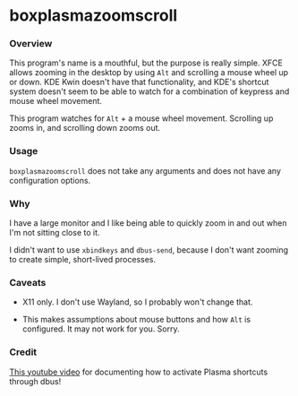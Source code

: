 boxplasmazoomscroll
===================

### Overview

This program's name is a mouthful, but the purpose is really simple. XFCE allows
zooming in the desktop by using `Alt` and scrolling a mouse wheel up or down.
KDE Kwin doesn't have that functionality, and KDE's shortcut system doesn't seem
to be able to watch for a combination of keypress and mouse wheel movement.

This program watches for `Alt` + a mouse wheel movement. Scrolling up zooms in,
and scrolling down zooms out.

### Usage

`boxplasmazoomscroll` does not take any arguments and does not have any
configuration options.

### Why

I have a large monitor and I like being able to quickly zoom in and out when I'm
not sitting close to it.

I didn't want to use `xbindkeys` and `dbus-send`, because I don't want zooming
to create simple, short-lived processes.

### Caveats

* X11 only. I don't use Wayland, so I probably won't change that.

* This makes assumptions about mouse buttons and how `Alt` is configured. It may
  not work for you. Sorry.

### Credit

[This youtube video](https://www.youtube.com/watch?v=0ZBzM0e7KL8) for
documenting how to activate Plasma shortcuts through dbus!
